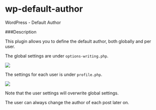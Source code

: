 wp-default-author
=================

WordPress - Default Author 

###Description

This plugin allows you to define the default author, both globally and per user.

The global settings are under `options-writing.php`.

<img src="https://raw.github.com/birgire/wp-default-author/master/screenshot-2.png" />

The settings for each user is under `profile.php`.

<img src="https://raw.github.com/birgire/wp-default-author/master/screenshot-1.png" />

Note that the user settings will overwrite global settings.

The user can always change the author of each post later on.


